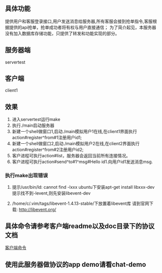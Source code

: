 ## 具体功能
提供用户和客服登录接口,用户发送消息给服务器,所有客服会接到抢单指令,客服根据提供的api抢单，抢单成功者将有权与用户直接通信；
为了简介起见，本服务器没有加入数据库存储功能，只提供了转发和功能实现的部分。

## 服务器端
servertest

## 客户端
client1

## 效果
1. 进入servertest运行make
2. 执行./main启动服务器
3. 新建一个shell做窗口1,启动./main模拟用户1在线,在client1界面执行action#register^from#1注册用户id1;
4. 新建一个shell做窗口2,启动./main模拟用户2在线,在client2界面执行action#register^from#2注册用户id2;
5. 客户进程可执行action#list，服务器会返回当前所有连接情况。
6. 客户进程可执行action#send^to#1^msg#Hello id1.向用户id1发送消息msg.


### 执行make出现错误

1. 提示/usr/bin/ld: cannot find -lxxx
ubuntu下安装apt-get install libxxx-dev
提示找不到-levent,则先安装libevent-dev

2. /home/c/.vim/tags/libevent-1.4.13-stable/下放置着libevent库
请到官网下载: http://libevent.org/

## 具体命令请参考客户端readme以及doc目录下的协议文档
[客户端命令](client1/readme.md)

## 使用此服务器做协议的app demo请看chat-demo

    

